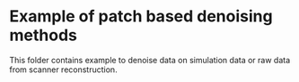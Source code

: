 # Example of patch based denoising methods

This folder contains example to denoise data on simulation data or raw data from scanner reconstruction. 
